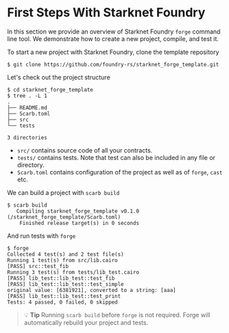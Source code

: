 # First Steps With Starknet Foundry

In this section we provide an overview of Starknet Foundry `forge` command line tool. We demonstrate how to create a
new project, compile, and test it.

To start a new project with Starknet Foundry, clone the template repository

```shell
$ git clone https://github.com/foundry-rs/starknet_forge_template.git
```

Let's check out the project structure

```shell
$ cd starknet_forge_template
$ tree . -L 1
.
├── README.md
├── Scarb.toml
├── src
└── tests

3 directories
```

* `src/` contains source code of all your contracts.
* `tests/` contains tests. Note that test can also be included in any file or directory.
* `Scarb.toml` contains configuration of the project as well as of `forge`, `cast` etc.

We can build a project with `scarb build`

```shell
$ scarb build
   Compiling starknet_forge_template v0.1.0 (/starknet_forge_template/Scarb.toml)
    Finished release target(s) in 0 seconds
```

And run tests with `forge`

```shell
$ forge
Collected 4 test(s) and 2 test file(s)
Running 1 test(s) from src/lib.cairo
[PASS] src::test_fib
Running 3 test(s) from tests/lib_test.cairo
[PASS] lib_test::lib_test::test_fib
[PASS] lib_test::lib_test::test_simple
original value: [6381921], converted to a string: [aaa]
[PASS] lib_test::lib_test::test_print
Tests: 4 passed, 0 failed, 0 skipped
```

> 💡 **Tip**
> Running `scarb build` before `forge` is not required. Forge will automatically rebuild your project and tests.